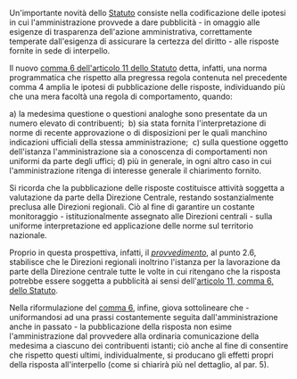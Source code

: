 Un'importante novità dello [Statuto](https://def.finanze.it/DocTribFrontend/decodeurn?urn=urn:doctrib::L:2000-07-27;212) consiste nella codificazione delle ipotesi in cui l'amministrazione provvede a dare pubblicità - in omaggio alle esigenze di trasparenza dell'azione amministrativa, correttamente temperate dall'esigenza di assicurare la certezza del diritto - alle risposte fornite in sede di interpello. 

Il nuovo [comma 6 dell'articolo 11 dello Statuto](https://def.finanze.it/DocTribFrontend/decodeurn?urn=urn:doctrib::L:2000-07-27;212_art11-com6) detta, infatti, una norma programmatica che rispetto alla pregressa regola contenuta nel precedente comma 4 amplia le ipotesi di pubblicazione delle risposte, individuando più che una mera facoltà una regola di comportamento, quando: 

a) la medesima questione o questioni analoghe sono presentate da un numero elevato di contribuenti; 
b) sia stata fornita l'interpretazione di norme di recente approvazione o di disposizioni per le quali manchino indicazioni ufficiali della stessa amministrazione; 
c) sulla questione oggetto dell'istanza l'amministrazione sia a conoscenza di comportamenti non uniformi da parte degli uffici;
d) più in generale, in ogni altro caso in cui l'amministrazione ritenga di interesse generale il chiarimento fornito.

Si ricorda che la pubblicazione delle risposte costituisce attività soggetta a valutazione da parte della Direzione Centrale, restando sostanzialmente preclusa alle Direzioni regionali. Ciò al fine di garantire un costante monitoraggio - istituzionalmente assegnato alle Direzioni centrali - sulla uniforme interpretazione ed applicazione delle norme sul territorio nazionale. 

Proprio in questa prospettiva, infatti, il [_provvedimento_](https://def.finanze.it/DocTribFrontend/decodeurn?urn=urn:doctrib:AEN:PRV:2016-01-04;), al punto 2.6, stabilisce che le Direzioni regionali inoltrino l'istanza per la lavorazione da parte della Direzione centrale tutte le volte in cui ritengano che la risposta potrebbe essere soggetta a pubblicità ai sensi dell'[articolo 11, comma 6, dello Statuto](https://def.finanze.it/DocTribFrontend/decodeurn?urn=urn:doctrib::L:2000-07-27;212_art11-com6). 

Nella riformulazione del [comma 6](https://def.finanze.it/DocTribFrontend/decodeurn?urn=urn:doctrib::L:2000-07-27;212_art11-com6), infine, giova sottolineare che - uniformandosi ad una prassi costantemente seguita dall'amministrazione anche in passato - la pubblicazione della risposta non esime l'amministrazione dal provvedere alla ordinaria comunicazione della medesima a ciascuno dei contribuenti istanti; ciò anche al fine di consentire che rispetto questi ultimi, individualmente, si producano gli effetti propri della risposta all'interpello (come si chiarirà più nel dettaglio, al par. 5).